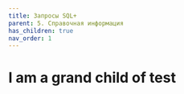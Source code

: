 ```yaml
---
title: Запросы SQL+
parent: 5. Справочная информация
has_children: true
nav_order: 1
---
```


# I am a grand child of test
